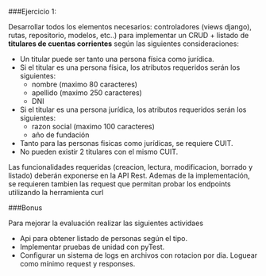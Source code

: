 ###Ejercicio 1:

Desarrollar todos los elementos necesarios: controladores (views django), rutas, repositorio, modelos, etc..) para
implementar un CRUD + listado de **titulares de cuentas corrientes** según las siguientes consideraciones:

- Un titular puede ser tanto una persona física como jurídica.
- Si el titular es una persona física, los atributos requeridos	serán los siguientes:
    - nombre (maximo 80 caracteres)
    - apellido (maximo 250 caracteres)
	- DNI
- Si el titular es una persona jurídica, los atributos requeridos serán los siguientes:
    - razon social (maximo 100 caracteres)
    - año de fundación
- Tanto para las personas fisicas como jurídicas, se requiere CUIT.
- No pueden existir 2 titulares con el mismo CUIT. 

Las funcionalidades requeridas (creacion, lectura, modificacion, borrado y listado) deberán exponerse en la API Rest.
Ademas de la implementación, se requieren tambien las request que permitan probar los endpoints utilizando la herramienta curl

###Bonus

Para mejorar la evaluación realizar las siguientes actividaes
- Api para obtener listado de personas según el tipo.
- Implementar pruebas de unidad con pyTest.
- Configurar un sistema de logs en archivos con rotacion por dia. Loguear como mínimo request y responses.
